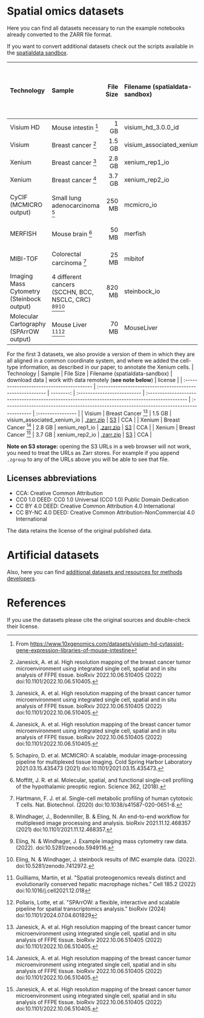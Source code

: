 # Spatial omics datasets

Here you can find all datasets necessary to run the example notebooks already converted to the ZARR file format.

If you want to convert additional datasets check out the scripts available in the [spatialdata sandbox](https://github.com/giovp/spatialdata-sandbox).

| Technology                                | Sample                                                    | File Size | Filename (spatialdata-sandbox) | download data                                                                                   | work with data remotely (**see note below**)                                               | license           |
| :---------------------------------------- | :-------------------------------------------------------- | --------: | :----------------------------- | :---------------------------------------------------------------------------------------------- | :----------------------------------------------------------------------------------------- | :---------------- |
| Visium HD                                 | Mouse intestin [^2]                                       |      1 GB | visium_hd_3.0.0_id             | [.zarr.zip](https://s3.embl.de/spatialdata/spatialdata-sandbox/visium_hd_3.0.0_io.zip)          | [S3](https://s3.embl.de/spatialdata/spatialdata-sandbox/visium_hd_3.0.0_io.zarr/)          | CCA               |
| Visium                                    | Breast cancer [^3]                                        |    1.5 GB | visium_associated_xenium_io    | [.zarr.zip](https://s3.embl.de/spatialdata/spatialdata-sandbox/visium_associated_xenium_io.zip) | [S3](https://s3.embl.de/spatialdata/spatialdata-sandbox/visium_associated_xenium_io.zarr/) | CCA               |
| Xenium                                    | Breast cancer [^3]                                        |    2.8 GB | xenium_rep1_io                 | [.zarr.zip](https://s3.embl.de/spatialdata/spatialdata-sandbox/xenium_rep1_io.zip)              | [S3](https://s3.embl.de/spatialdata/spatialdata-sandbox/xenium_rep1_io.zarr/)              | CCA               |
| Xenium                                    | Breast cancer [^3]                                        |    3.7 GB | xenium_rep2_io                 | [.zarr.zip](https://s3.embl.de/spatialdata/spatialdata-sandbox/xenium_rep2_io.zip)              | [S3](https://s3.embl.de/spatialdata/spatialdata-sandbox/xenium_rep2_io.zarr/)              | CCA               |
| CyCIF (MCMICRO output)                    | Small lung adenocarcinoma [^4]                            |    250 MB | mcmicro_io                     | [.zarr.zip](https://s3.embl.de/spatialdata/spatialdata-sandbox/mcmicro_io.zip)                  | [S3](https://s3.embl.de/spatialdata/spatialdata-sandbox/mcmicro_io.zarr/)                  | CC BY-NC 4.0 DEED |
| MERFISH                                   | Mouse brain [^5]                                          |     50 MB | merfish                        | [.zarr.zip](https://s3.embl.de/spatialdata/spatialdata-sandbox/merfish.zip)                     | [S3](https://s3.embl.de/spatialdata/spatialdata-sandbox/merfish.zarr/)                     | CC0 1.0 DEED      |
| MIBI-TOF                                  | Colorectal carcinoma [^6]                                 |     25 MB | mibitof                        | [.zarr.zip](https://s3.embl.de/spatialdata/spatialdata-sandbox/mibitof.zip)                     | [S3](https://s3.embl.de/spatialdata/spatialdata-sandbox/mibitof.zarr/)                     | CC BY 4.0 DEED    |
| Imaging Mass Cytometry (Steinbock output) | 4 different cancers (SCCHN, BCC, NSCLC, CRC) [^7][^8][^9] |    820 MB | steinbock_io                   | [.zarr.zip](https://s3.embl.de/spatialdata/spatialdata-sandbox/steinbock_io.zip)                | [S3](https://s3.embl.de/spatialdata/spatialdata-sandbox/steinbock_io.zarr/)                | CC BY 4.0 DEED    |
| Molecular Cartography (SPArrOW output)    | Mouse Liver [^10][^11]                                    |     70 MB | MouseLiver                     | [.zarr.zip](https://s3.embl.de/spatialdata/spatialdata-sandbox/mouse_liver.zip)                 | [S3](https://s3.embl.de/spatialdata/spatialdata-sandbox/mouse_liver.zarr)                  | CC BY 4.0 DEED    |

For the first 3 datasets, we also provide a version of them in which they are all aligned in a common coordinate system, and where we added the cell-type information, as described in our paper, to annotate the Xenium cells.
| Technology | Sample | File Size | Filename (spatialdata-sandbox) | download data | work with data remotely (**see note below**) | license |
| :---------------------------------------- | :-------------------------------------------------------- | --------: | :-------------------------- | :---------------------------------------------------------------------------------------------- | :----------------------------------------------------------------------------------------- | :---------------- |
| Visium | Breast Cancer [^3] | 1.5 GB | visium_associated_xenium_io | [.zarr.zip](https://s3.embl.de/spatialdata/spatialdata-sandbox/visium_associated_xenium_io_aligned.zip) | [S3](https://s3.embl.de/spatialdata/spatialdata-sandbox/visium_associated_xenium_io_aligned.zarr/) | CCA |
| Xenium | Breast Cancer [^3] | 2.8 GB | xenium_rep1_io | [.zarr.zip](https://s3.embl.de/spatialdata/spatialdata-sandbox/xenium_rep1_io_aligned.zip) | [S3](https://s3.embl.de/spatialdata/spatialdata-sandbox/xenium_rep1_io_aligned.zarr/) | CCA |
| Xenium | Breast Cancer [^3] | 3.7 GB | xenium_rep2_io | [.zarr.zip](https://s3.embl.de/spatialdata/spatialdata-sandbox/xenium_rep2_io_aligned.zip) | [S3](https://s3.embl.de/spatialdata/spatialdata-sandbox/xenium_rep2_io_aligned.zarr/) | CCA |

**Note on S3 storage:** opening the S3 URLs in a web browser will not work, you need to treat the URLs as Zarr stores. For example if you append `.zgroup` to any of the URLs above you will be able to see that file.

## Licenses abbreviations

-   CCA: Creative Common Attribution
-   CC0 1.0 DEED: CC0 1.0 Universal (CC0 1.0) Public Domain Dedication
-   CC BY 4.0 DEED: Creative Common Attribution 4.0 International
-   CC BY-NC 4.0 DEED: Creative Common Attribution-NonCommercial 4.0 International

The data retains the license of the original published data.

<!-- to add: raccoon, blobs, "additional resources for methods developers" -->
<!-- Artificial datasets
| Description | File Size| Filename                     | download data                                                                                   | work with data remotely [^1]                                                               |
| :--------------------- | :------------------------- | --------:| :--------------------------  | :---------------------------------------------------------------------------------------------- | :----------------------------------------------------------------------------------------- || -                      | -                          |     11 kB| toy                          | [.zarr.zip](https://s3.embl.de/spatialdata/spatialdata-sandbox/toy.zip)                         | [S3](https://s3.embl.de/spatialdata/spatialdata-sandbox/toy.zarr/)                         | -->

# Artificial datasets

Also, here you can find [additional datasets and resources for methods developers](https://github.com/scverse/spatialdata-notebooks/blob/main/notebooks/developers_resources/storage_format/).

# References

If you use the datasets please cite the original sources and double-check their license.

[^2]: From https://www.10xgenomics.com/datasets/visium-hd-cytassist-gene-expression-libraries-of-mouse-intestine
[^3]: Janesick, A. et al. High resolution mapping of the breast cancer tumor microenvironment using integrated single cell, spatial and in situ analysis of FFPE tissue. bioRxiv 2022.10.06.510405 (2022) doi:10.1101/2022.10.06.510405.
[^4]: Schapiro, D. et al. MCMICRO: A scalable, modular image-processing pipeline for multiplexed tissue imaging. Cold Spring Harbor Laboratory 2021.03.15.435473 (2021) doi:10.1101/2021.03.15.435473.
[^5]: Moffitt, J. R. et al. Molecular, spatial, and functional single-cell profiling of the hypothalamic preoptic region. Science 362, (2018).
[^6]: Hartmann, F. J. et al. Single-cell metabolic profiling of human cytotoxic T cells. Nat. Biotechnol. (2020) doi:10.1038/s41587-020-0651-8.
[^7]: Windhager, J., Bodenmiller, B. & Eling, N. An end-to-end workflow for multiplexed image processing and analysis. bioRxiv 2021.11.12.468357 (2021) doi:10.1101/2021.11.12.468357.
[^8]: Eling, N. & Windhager, J. Example imaging mass cytometry raw data. (2022). doi:10.5281/zenodo.5949116.
[^9]: Eling, N. & Windhager, J. steinbock results of IMC example data. (2022). doi:10.5281/zenodo.7412972.
[^10]: Guilliams, Martin, et al. "Spatial proteogenomics reveals distinct and evolutionarily conserved hepatic macrophage niches." Cell 185.2 (2022) doi:10.1016/j.cell2021.12.018
[^11]: Pollaris, Lotte, et al. "SPArrOW: a flexible, interactive and scalable pipeline for spatial transcriptomics analysis." bioRxiv (2024) doi:10.1101/2024.07.04.601829
